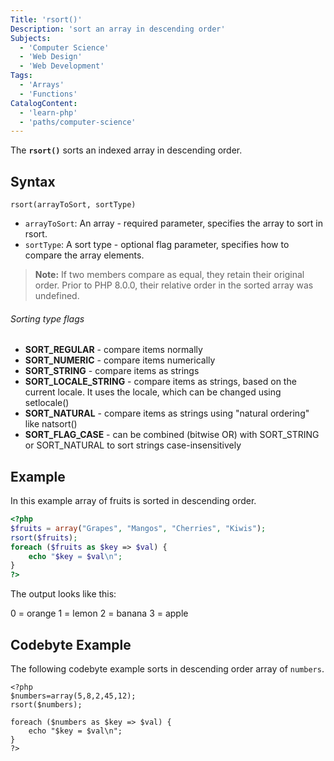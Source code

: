 ```yaml
---
Title: 'rsort()'
Description: 'sort an array in descending order'
Subjects: 
  - 'Computer Science'
  - 'Web Design'
  - 'Web Development'
Tags: 
  - 'Arrays'
  - 'Functions'
CatalogContent:
  - 'learn-php'
  - 'paths/computer-science'
---
```


The **`rsort()`** sorts an indexed array in descending order.

## Syntax

```pseudo
rsort(arrayToSort, sortType)
```

- `arrayToSort`: An array - required parameter, specifies the array to sort in rsort.
- `sortType`: A sort type - optional flag parameter, specifies how to compare the array elements.

> **Note:** If two members compare as equal, they retain their original order. Prior to PHP 8.0.0, their relative order in the sorted array was undefined.

###### Sorting type flags

- **SORT_REGULAR** - compare items normally
- **SORT_NUMERIC** - compare items numerically
- **SORT_STRING**  - compare items as strings
- **SORT_LOCALE_STRING** - compare items as strings, based on the current locale. It uses the locale, which can be changed using setlocale()
- **SORT_NATURAL** - compare items as strings using "natural ordering" like natsort()
- **SORT_FLAG_CASE** - can be combined (bitwise OR) with SORT_STRING or SORT_NATURAL to sort strings case-insensitively



## Example

In this example array of fruits is sorted in descending order.

```php
<?php
$fruits = array("Grapes", "Mangos", "Cherries", "Kiwis");
rsort($fruits);
foreach ($fruits as $key => $val) {
    echo "$key = $val\n";
}
?>
```

The output looks like this:

0 = orange 
1 = lemon 
2 = banana 
3 = apple


## Codebyte Example

The following codebyte example sorts in descending order array of `numbers`.

```codebyte/php
<?php
$numbers=array(5,8,2,45,12);
rsort($numbers);

foreach ($numbers as $key => $val) {
    echo "$key = $val\n";
}
?>
```
